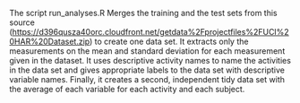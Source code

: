 The script run_analyses.R  Merges the training and the test sets from this source (https://d396qusza40orc.cloudfront.net/getdata%2Fprojectfiles%2FUCI%20HAR%20Dataset.zip) to create one data set. It extracts only the measurements on the mean and standard deviation for each measurement given in the dataset. It uses descriptive activity names to name the activities in the data set and gives appropriate labels to the data set with descriptive variable names. Finally, it creates a second, independent tidy data set with the average of each variable for each activity and each subject.
